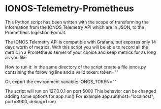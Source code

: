 # IONOS-Telemetry-Prometheus
This Python script has been written with the scope of transforming the information
from the IONOS Telemetry API which are in JSON, to the Prometheus Ingestion Format.

The IONOS Telemetry API is compatible with Grafana, but exposes only 14 days worth
of metrics.
With this script you will be able to record all the metric in a Prometheus server 
of your choice and keep metrics for as long as you like

How to run it:
In the same directory of the script create a file ionos.py containing the following line and a valid token:
token="<your token>"

Or, export the environment variable:
IONOS_TOKEN="<your token>"


The script will run on 127.0.0.1 on port 5000 
This behavior can be changed adding some options for app.run()
For example app.run(host="localhost", port=8000, debug=True)

